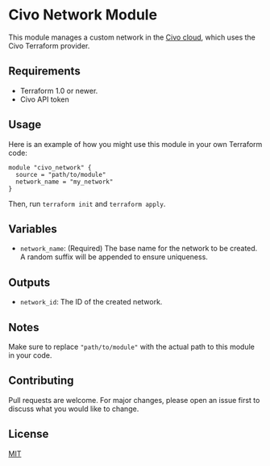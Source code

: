 # Civo Network Module

This module manages a custom network in the [Civo cloud](https://www.civo.com/), which uses the Civo Terraform provider.

## Requirements

- Terraform 1.0 or newer.
- Civo API token

## Usage

Here is an example of how you might use this module in your own Terraform code:

```hcl
module "civo_network" {
  source = "path/to/module"
  network_name = "my_network"
}
```

Then, run `terraform init` and `terraform apply`.

## Variables

- `network_name`: (Required) The base name for the network to be created. A random suffix will be appended to ensure uniqueness.

## Outputs

- `network_id`: The ID of the created network.

## Notes

Make sure to replace `"path/to/module"` with the actual path to this module in your code.

## Contributing

Pull requests are welcome. For major changes, please open an issue first to discuss what you would like to change.

## License

[MIT](https://choosealicense.com/licenses/mit/)